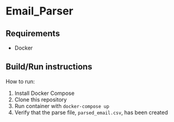 # Email_Parser

## Requirements
- Docker

## Build/Run instructions
How to run:

1. Install Docker Compose
2. Clone this repository
3. Run container with ```docker-compose up```
4. Verify that the parse file, ```parsed_email.csv```, has been created

